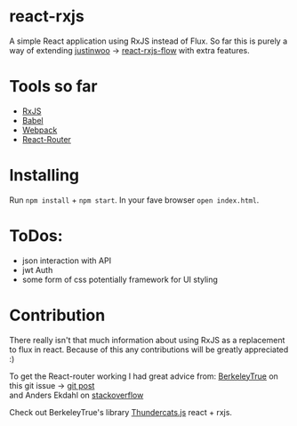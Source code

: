 # react-rxjs

A simple React application using RxJS instead of Flux. So far this is purely a way of extending [justinwoo](https://github.com/justinwoo) -> [react-rxjs-flow](https://github.com/justinwoo/react-rxjs-flow) with extra features.



# Tools so far

* [RxJS](https://github.com/Reactive-Extensions/RxJS)
* [Babel](https://github.com/babel/babel)
* [Webpack](https://github.com/webpack/webpack)
* [React-Router](https://github.com/rackt/react-router)




# Installing

Run `npm install` + `npm start`.
In your fave browser `open index.html`.


# ToDos:

* json interaction with API
* jwt Auth
* some form of css potentially framework for UI styling

# Contribution

There really isn't that much information about using RxJS as a replacement to flux in react.
Because of this any contributions will be greatly appreciated :)

To get the React-router working I had great advice from:
[BerkeleyTrue](https://github.com/BerkeleyTrue) on this git issue -> [git post](https://github.com/rackt/react-router/issues/1230)<br>
and Anders Ekdahl on [stackoverflow](http://stackoverflow.com/questions/30469941/react-router-and-rxjs-data-flow/30475152?noredirect=1#comment49034545_30475152)

Check out BerkeleyTrue's library [Thundercats.js](https://github.com/r3dm/thundercats) react + rxjs.<br>


